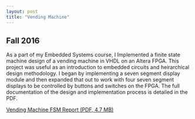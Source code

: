 ```yaml
---
layout: post
title: "Vending Machine"
---
```

## Fall 2016

As a part of my Embedded Systems course, I Implemented a finite state machine design of a vending machine in VHDL on an Altera FPGA. This project was useful as an introduction to embedded circuits and heirarchical design methodology. I began by implementing a seven segment display module and then expanded that out to work with four seven segment displays to be controlled by buttons and switches on the FPGA. The full documentation of the design and implementation process is detailed in the PDF.   

[Vending Machine FSM Report (PDF, 4.7 MB)](https://zackfravel.github.io/assets/pdf/vending.pdf)  

